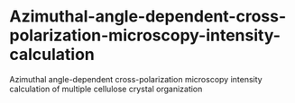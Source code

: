 # Azimuthal-angle-dependent-cross-polarization-microscopy-intensity-calculation
Azimuthal angle-dependent cross-polarization microscopy intensity calculation of multiple cellulose crystal organization
